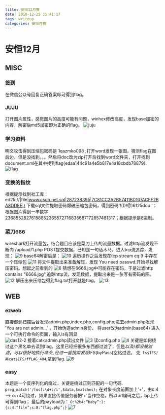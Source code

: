 ```yaml
---
title: 安恒12月赛
date: 2018-12-25 15:41:17
tags: writeup
categories: 安恒月赛
---
```

# 安恒12月

## MISC

### 签到

在微信公众号回复正确答案即可得到flag。

### JUJU

打开图片属性，感觉图片的高度可能有问题，winhex修改高度，发现base加密的内容，解密后md5加密即为正确的flag。
![juju](https://gitee.com/M00yy/pic/raw/master/uPic/juju.jpg)

### 学习资料

明文攻击得到压缩包密码是 1qazmko098 ;打开word发现一张图，猜测flag在图后边，但是没找到。。。然后将doc改为zip打开后找到word文件夹，打开找到document.xml在其中找到flag{edaa144c91a4e5b817e4a18cbdb78879}.
![flag](https://gitee.com/M00yy/pic/raw/master/uPic/flag.jpg)

### 变换的指纹

根据提示找到社工库：ed2k://|file|www.csdn.net.sql|287238395|7C81CC2A2B57411BD107ACFF2BA8DDEE|/ 下载sql文件提取密码爆破压缩包密码，得到密码'!(()!@)6125dou '；
根据图片得到一串数字23685528276158852365572716835687172857481317；根据提示是8进制。

### 菜刀666

wireshark打开流量包，结合题目应该是菜刀上传的流量数据。过滤http流发现不断向 /upload/1.php POST提交数据，已知是一句话木马，进入tcp流追踪，发现：
![9](https://gitee.com/M00yy/pic/raw/master/uPic/9.jpg)
base64解密后是：
![10](https://gitee.com/M00yy/pic/raw/master/uPic/10.jpg)
遍历操作之后发现在tcp stream eq 9 中存在一个压缩包
![11](https://gitee.com/M00yy/pic/raw/master/uPic/11.jpg)
将文件提取出来准备解压，发现 You need passwd.开始寻找解压密码。想起之前看到的
![8](https://gitee.com/M00yy/pic/raw/master/uPic/8.jpg)
猜想在6666.jpg中可能存在密码，于是过滤http contains "6666.jpg",追踪http流，发现数据，提取出来是一张写有密码的图。
![12](https://gitee.com/M00yy/pic/raw/master/uPic/12.jpg)
解压出来压缩包得到flag.txt打开就是flag。
![13](https://gitee.com/M00yy/pic/raw/master/uPic/13.jpg)

## WEB

### ezweb

直接御剑扫描后台发现admin.php,index.php,config.php;进去admin.php发现 'You are not admin...' ，开始伪造admin身份。
将user改为admin(base64)
进入一个可执行命令的页面，输入ls有回显<br>
![das12-2](https://gitee.com/M00yy/pic/raw/master/uPic/das12-2.jpg)
接着cat<admin.php读出文件
![3](https://gitee.com/M00yy/pic/raw/master/uPic/3.jpg)
读config.php
![4](https://gitee.com/M00yy/pic/raw/master/uPic/4.jpg)
关键是如何绕过这个黑名单去读到flag，这里已经把很多东西都过滤了，但是$以及/都没被过滤，可以很好地执行命令,经过一番搜索发现$IFS(byPass)空格过滤。
先` ls$IFS/
再cat$IFS/ffLAG_404`,拿到flag.
![6](https://gitee.com/M00yy/pic/raw/master/uPic/6.jpg)

### easy

本题是一个反序列化的绕过，关键是绕过正则匹配的一句代码.
` preg_match('/[oc]:\d+:/i',$data,$matches); `
在对象长度前面加上'+'，由o:4 --> o:+4可绕过，如果直接传值服务器把'+'当作空格，所以url编码之后，bp上传可得到flag；
最后的payload为：
` O:%2b4:“baby”:1:{s:4:“file”;s:8:“flag.php”;} `
![7](https://gitee.com/M00yy/pic/raw/master/uPic/7.jpg)

